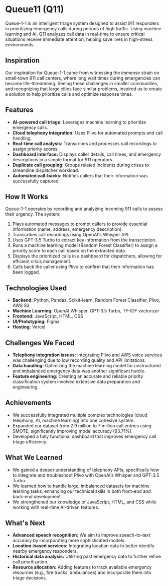 # Queue11 (Q11)

Queue-1-1 is an intelligent triage system designed to assist 911 responders in prioritizing emergency calls during periods of high traffic. Using machine learning and AI, Q11 analyzes call data in real-time to ensure critical situations receive immediate attention, helping save lives in high-stress environments.

## Inspiration

Our inspiration for Queue-1-1 came from witnessing the immense strain on small-town 911 call centers, where long wait times during emergencies can become life-threatening. Seeing these challenges in smaller communities, and recognizing that large cities face similar problems, inspired us to create a solution to help prioritize calls and optimize response times.

## Features

- **AI-powered call triage:** Leverages machine learning to prioritize emergency calls.
- **Cloud telephony integration:** Uses Plivo for automated prompts and call handling.
- **Real-time call analysis:** Transcribes and processes call recordings to assign priority scores.
- **Dashboard interface:** Displays caller details, call times, and emergency descriptions in a simple format for 911 operators.
- **Duplicate call grouping:** Groups related incidents during crises to streamline dispatcher workload.
- **Automated call-backs:** Notifies callers that their information was successfully captured.

## How It Works

Queue-1-1 operates by recording and analyzing incoming 911 calls to assess their urgency. The system:
1. Plays automated messages to prompt callers to provide essential information (name, address, emergency description).
2. Transcribes call recordings using OpenAI's Whisper API.
3. Uses GPT-3.5 Turbo to extract key information from the transcription.
4. Runs a machine learning model (Random Forest Classifier) to assign a priority score to each call based on the extracted data.
5. Displays the prioritized calls in a dashboard for dispatchers, allowing for efficient crisis management.
6. Calls back the caller using Plivo to confirm that their information has been logged.

## Technologies Used

- **Backend:** Python, Pandas, Scikit-learn, Random Forest Classifier, Plivo, AWS S3
- **Machine Learning:** OpenAI Whisper, GPT-3.5 Turbo, TF-IDF vectorizer
- **Frontend:** JavaScript, HTML, CSS
- **UI/Prototyping:** Figma
- **Hosting:** Vercel

## Challenges We Faced

- **Telephony integration issues:** Integrating Plivo and AWS voice services was challenging due to low recording quality and API limitations.
- **Data handling:** Optimizing the machine learning model for unstructured and imbalanced emergency data was another significant hurdle.
- **Feature engineering:** Creating an accurate and reliable priority classification system involved extensive data preparation and engineering.

## Achievements

- We successfully integrated multiple complex technologies (cloud telephony, AI, machine learning) into one cohesive system.
- Expanded our dataset from 2.9 million to 7 million call entries using SMOTE, significantly improving model accuracy (93.71%).
- Developed a fully functional dashboard that improves emergency call triage efficiency.

## What We Learned

- We gained a deeper understanding of telephony APIs, specifically how to integrate and troubleshoot Plivo with OpenAI’s Whisper and GPT-3.5 Turbo.
- We learned how to handle large, imbalanced datasets for machine learning tasks, enhancing our technical skills in both front-end and back-end development.
- We strengthened our knowledge of JavaScript, HTML, and CSS while working with real-time AI-driven features.

## What's Next

- **Advanced speech recognition:** We aim to improve speech-to-text accuracy by incorporating more sophisticated models.
- **Location-based services:** Integrating location data to better identify nearby emergency responders.
- **Historical data analysis:** Utilizing past emergency data to further refine call prioritization.
- **Resource allocation:** Adding features to track available emergency resources (e.g., fire trucks, ambulances) and incorporate them into triage decisions.
